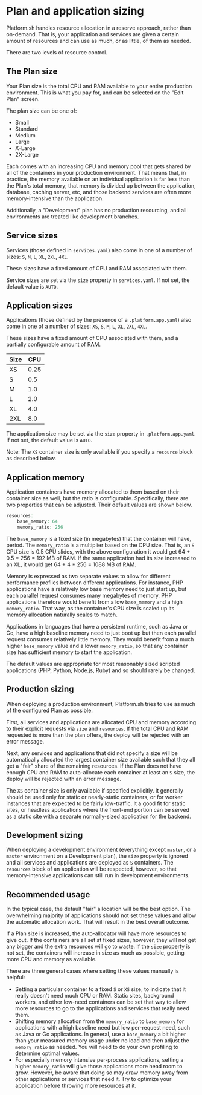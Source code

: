 # Plan and application sizing

Platform.sh handles resource allocation in a reserve approach, rather than on-demand.  That is, your application and services are given a certain amount of resources and can use as much, or as little, of them as needed.

There are two levels of resource control.

## The Plan size

Your Plan size is the total CPU and RAM available to your entire production environment.  This is what you pay for, and can be selected on the "Edit Plan" screen.

The plan size can be one of:

* Small
* Standard
* Medium
* Large
* X-Large
* 2X-Large

Each comes with an increasing CPU and memory pool that gets shared by all of the containers in your production environment.  That means that, in practice, the memory available on an individual application is far less than the Plan's total memory; that memory is divided up between the application, database, caching server, etc, and those backend services are often more memory-intensive than the application.

Additionally, a "Development" plan has no production resourcing, and all environments are treated like development branches.

## Service sizes

Services (those defined in `services.yaml`) also come in one of a number of sizes: `S`, `M`, `L`, `XL`, `2XL`, `4XL`.

These sizes have a fixed amount of CPU and RAM associated with them.

Service sizes are set via the `size` property in `services.yaml`.  If not set, the default value is `AUTO`.

## Application sizes

Applications (those defined by the presence of a `.platform.app.yaml`) also come in one of a number of sizes: `XS`, `S`, `M`, `L`, `XL`, `2XL`, `4XL`.

These sizes have a fixed amount of CPU associated with them, and a partially configurable amount of RAM.

| Size | CPU  |
|------|------|
|  XS  | 0.25 |
|  S   | 0.5  |
|  M   | 1.0  |
|  L   | 2.0  |
|  XL  | 4.0  |
|  2XL | 8.0  |

The application size may be set via the `size` property in `.platform.app.yaml`.  If not set, the default value is `AUTO`.

Note: The `XS` container size is only available if you specify a `resource` block as described below.

## Application memory

Application containers have memory allocated to them based on their container size as well, but the ratio is configurable.  Specifically, there are two properties that can be adjusted.  Their default values are shown below.

```php
resources:
    base_memory: 64
    memory_ratio: 256
```

The `base_memory` is a fixed size (in megabytes) that the container will have, period.  The `memory_ratio` is a multiplier based on the CPU size.  That is, an `S` CPU size is 0.5 CPU slides, with the above configuration it would get 64 + 0.5 * 256 = 192 MB of RAM.  If the same application had its size increased to an XL, it would get 64 + 4 * 256 = 1088 MB of RAM.

Memory is expressed as two separate values to allow for different performance profiles between different applications.  For instance, PHP applications have a relatively low base memory need to just start up, but each parallel request consumes many megabytes of memory.  PHP applications therefore would benefit from a low `base_memory` and a high `memory_ratio`.  That way, as the container's CPU size is scaled up its memory allocation naturally scales to match.

Applications in languages that have a persistent runtime, such as Java or Go, have a high baseline memory need to just boot up but then each parallel request consumes relatively little memory.  They would benefit from a much higher `base_memory` value and a lower `memory_ratio`, so that any container size has sufficient memory to start the application.

The default values are appropriate for most reasonably sized scripted applications (PHP, Python, Node.js, Ruby) and so should rarely be changed.

## Production sizing

When deploying a production environment, Platform.sh tries to use as much of the configured Plan as possible.

First, all services and applications are allocated CPU and memory according to their explicit requests via `size` and `resources`.  If the total CPU and RAM requested is more than the plan offers, the deploy will be rejected with an error message.

Next, any services and applications that did not specify a size will be automatically allocated the largest container size available such that they all get a "fair" share of the remaining resources.  If the Plan does not have enough CPU and RAM to auto-allocate each container at least an `S` size, the deploy will be rejected with an error message.

The `XS` container size is only available if specified explicitly.  It generally should be used only for static or nearly-static containers, or for worker instances that are expected to be fairly low-traffic.  It a good fit for static sites, or headless applications where the front-end portion can be served as a static site with a separate normally-sized application for the backend.

## Development sizing

When deploying a development environment (everything except `master`, or a `master` environment on a Development plan), the `size` property is ignored and all services and applications are deployed as `S` containers.  The `resources` block of an application will be respected, however, so that memory-intensive applications can still run in development environments.

## Recommended usage

In the typical case, the default "fair" allocation will be the best option.  The overwhelming majority of applications should not set these values and allow the automatic allocation work.  That will result in the best overall outcome.

If a Plan size is increased, the auto-allocator will have more resources to give out.  If the containers are all set at fixed sizes, however, they will not get any bigger and the extra resources will go to waste.  If the `size` property is not set, the containers will increase in size as much as possible, getting more CPU and memory as available.

There are three general cases where setting these values manually is helpful:

* Setting a particular container to a fixed `S` or `XS` size, to indicate that it really doesn't need much CPU or RAM.  Static sites, background workers, and other low-need containers can be set that way to allow more resources to go to the applications and services that really need them.
* Shifting memory allocation from the `memory_ratio` to `base_memory` for applications with a high baseline need but low per-request need, such as Java or Go applications.  In general, use a `base_memory` a bit higher than your measured memory usage under no load and then adjust the `memory_ratio` as needed.  You will need to do your own profiling to determine optimal values.
* For especially memory intensive per-process applications, setting a higher `memory_ratio` will give those applications more head room to grow.  However, be aware that doing so may draw memory away from other applications or services that need it.  Try to optimize your application before throwing more resources at it.
